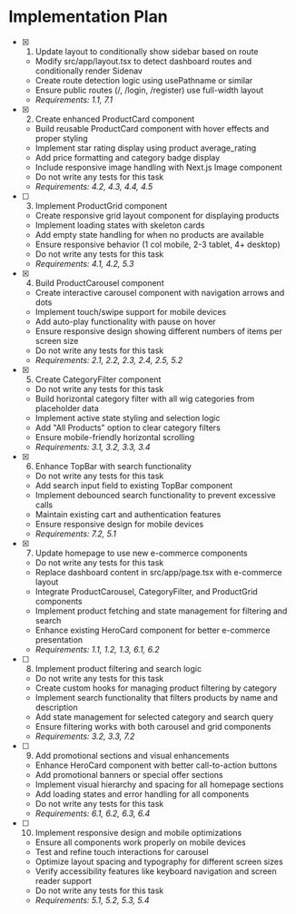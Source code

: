 # Implementation Plan

- [x] 1. Update layout to conditionally show sidebar based on route
  - Modify src/app/layout.tsx to detect dashboard routes and conditionally render Sidenav
  - Create route detection logic using usePathname or similar
  - Ensure public routes (/, /login, /register) use full-width layout
  - _Requirements: 1.1, 7.1_

- [x] 2. Create enhanced ProductCard component
  - Build reusable ProductCard component with hover effects and proper styling
  - Implement star rating display using product average_rating
  - Add price formatting and category badge display
  - Include responsive image handling with Next.js Image component
  - Do not write any tests for this task
  - _Requirements: 4.2, 4.3, 4.4, 4.5_

- [ ] 3. Implement ProductGrid component
  - Create responsive grid layout component for displaying products
  - Implement loading states with skeleton cards
  - Add empty state handling for when no products are available
  - Ensure responsive behavior (1 col mobile, 2-3 tablet, 4+ desktop)
  - Do not write any tests for this task
  - _Requirements: 4.1, 4.2, 5.3_

- [x] 4. Build ProductCarousel component
  - Create interactive carousel component with navigation arrows and dots
  - Implement touch/swipe support for mobile devices
  - Add auto-play functionality with pause on hover
  - Ensure responsive design showing different numbers of items per screen size
  - Do not write any tests for this task
  - _Requirements: 2.1, 2.2, 2.3, 2.4, 2.5, 5.2_

- [x] 5. Create CategoryFilter component
  - Do not write any tests for this task
  - Build horizontal category filter with all wig categories from placeholder data
  - Implement active state styling and selection logic
  - Add "All Products" option to clear category filters
  - Ensure mobile-friendly horizontal scrolling
  - _Requirements: 3.1, 3.2, 3.3, 3.4_

- [x] 6. Enhance TopBar with search functionality
  - Do not write any tests for this task
  - Add search input field to existing TopBar component
  - Implement debounced search functionality to prevent excessive calls
  - Maintain existing cart and authentication features
  - Ensure responsive design for mobile devices
  - _Requirements: 7.2, 5.1_

- [x] 7. Update homepage to use new e-commerce components
  - Do not write any tests for this task
  - Replace dashboard content in src/app/page.tsx with e-commerce layout
  - Integrate ProductCarousel, CategoryFilter, and ProductGrid components
  - Implement product fetching and state management for filtering and search
  - Enhance existing HeroCard component for better e-commerce presentation
  - _Requirements: 1.1, 1.2, 1.3, 6.1, 6.2_

- [ ] 8. Implement product filtering and search logic
  - Do not write any tests for this task
  - Create custom hooks for managing product filtering by category
  - Implement search functionality that filters products by name and description
  - Add state management for selected category and search query
  - Ensure filtering works with both carousel and grid components
  - _Requirements: 3.2, 3.3, 7.2_

- [ ] 9. Add promotional sections and visual enhancements
  - Enhance HeroCard component with better call-to-action buttons
  - Add promotional banners or special offer sections
  - Implement visual hierarchy and spacing for all homepage sections
  - Add loading states and error handling for all components
  - Do not write any tests for this task
  - _Requirements: 6.1, 6.2, 6.3, 6.4_

- [ ] 10. Implement responsive design and mobile optimizations
  - Ensure all components work properly on mobile devices
  - Test and refine touch interactions for carousel
  - Optimize layout spacing and typography for different screen sizes
  - Verify accessibility features like keyboard navigation and screen reader support
  - Do not write any tests for this task
  - _Requirements: 5.1, 5.2, 5.3, 5.4_